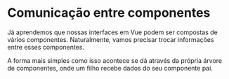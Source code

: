 # Comunicação entre componentes

Já aprendemos que nossas interfaces em Vue podem ser compostas de vários componentes. Naturalmente, vamos precisar trocar informações entre esses componentes.

A forma mais simples como isso acontece se dá através da própria árvore de componentes, onde um filho recebe dados do seu componente pai.
